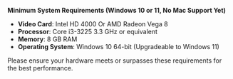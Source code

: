 
**Minimum System Requirements (Windows 10 or 11, No Mac Support Yet)**

- **Video Card**: Intel HD 4000 Or AMD Radeon Vega 8
- **Processor**: Core i3-3225 3.3 GHz or equivalent
- **Memory**: 8 GB RAM
- **Operating System**: Windows 10 64-bit (Upgradeable to Windows 11)

Please ensure your hardware meets or surpasses these requirements for the best performance.
